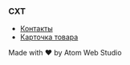 ### СХТ

- [Контакты](https://iserejatoje.github.io/sht/contacts.html)
- [Карточка товара](https://iserejatoje.github.io/sht/card.html)

Made with ❤️ by Atom Web Studio
